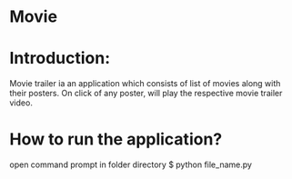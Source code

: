 # Movie

# Introduction:
Movie trailer ia an application which consists of list of movies along  with 
their posters. On click of any poster, will play the respective movie trailer 
video.

# How to run the application?
open command prompt in folder directory
$ python file_name.py
